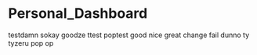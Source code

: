 # Personal_Dashboard
testdamn
sokay goodze ttest
poptest
good
nice
great
change
fail
dunno
ty
tyzeru
pop
op
